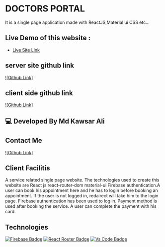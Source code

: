 # DOCTORS PORTAL

It is a single page application made with ReactJS,Material ui CSS etc...

## Live Demo of this website :

- [Live Site Link](https://doctors-portal-a2ae9.web.app/)

## server site github link

[![Github Link]](https://github.com/kawsaralidev/doctors-portal-server-side)

## client side github link

[![Github Link]](https://github.com/kawsaralidev/doctors-portals-client-side)

## 💻 Developed By Md Kawsar Ali

## Contact Me

[![Github Link]](https://github.com/kawsaralidev)

## Client Facilitis

A service related single page website. The technologies used to create this website are React js react-router-dom material-ui Firebase authentication.A user can book his appointment here and he has to login before booking an appointment. If the user is not logged in, redairect will take him to the login page. Firebase authentication has been used to log in. Payment method is used after booking the service. A user can complete the payment with his card.

## Technologies

[![Firebase Badge](https://img.shields.io/badge/Firebase-FFCB2B?style=for-the-badge&logo=firebase&logoColor=white)](https://github.com/kawsaralidev)
[![React Router Badge](https://img.shields.io/badge/React_Router-CA4245?style=for-the-badge&logo=react-router&logoColor=white)](https://github.com/kawsaralidev)
[![Vs Code Badge](https://img.shields.io/badge/Visual_Studio_Code-0078D6?style=for-the-badge&logo=visualstudiocode&logoColor=white)](https://github.com/kawsaralidev)

